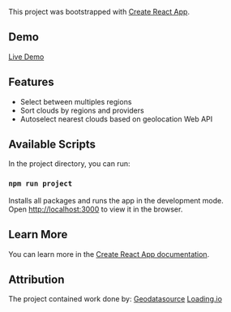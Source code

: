 This project was bootstrapped with [Create React App](https://github.com/facebook/create-react-app).

## Demo
[Live Demo](https://cloud-services.netlify.com/)

## Features
 * Select between multiples regions
 * Sort clouds by regions and providers
 * Autoselect nearest clouds based on geolocation Web API 

## Available Scripts

In the project directory, you can run:

### `npm run project`

Installs all packages and runs the app in the development mode.<br />
Open [http://localhost:3000](http://localhost:3000) to view it in the browser.


## Learn More

You can learn more in the [Create React App documentation](https://facebook.github.io/create-react-app/docs/getting-started).

## Attribution

The project contained work done by:
[Geodatasource](https://www.geodatasource.com/developers/javascript)
[Loading.io](https://loading.io/css.)